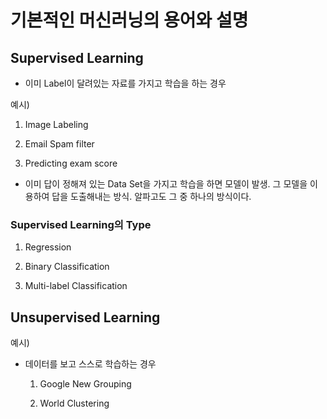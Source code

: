 # 기본적인 머신러닝의 용어와 설명

## Supervised Learning

- 이미 Label이 달려있는 자료를 가지고 학습을 하는 경우

예시)

  1. Image Labeling

  2. Email Spam filter

  3. Predicting exam score

- 이미 답이 정해져 있는 Data Set을 가지고 학습을 하면 모델이 발생. 그 모델을 이용하여 답을 도출해내는 방식. 알파고도 그 중 하나의 방식이다.

### Supervised Learning의 Type

  1. Regression

  2. Binary Classification

  3. Multi-label Classification


## Unsupervised Learning

예시)

- 데이터를 보고 스스로 학습하는 경우

  1. Google New Grouping

  2. World Clustering
